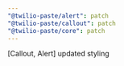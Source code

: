 ```yaml
---
"@twilio-paste/alert": patch
"@twilio-paste/callout": patch
"@twilio-paste/core": patch
---
```


[Callout, Alert] updated styling
